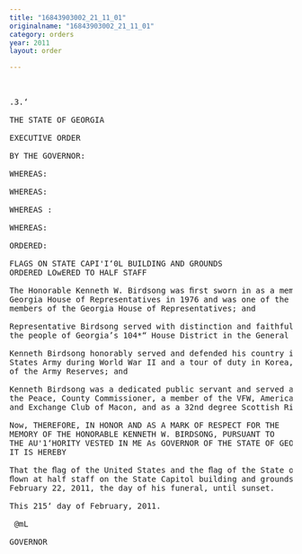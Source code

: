 ```yaml
---
title: "16843903002_21_11_01"
originalname: "16843903002_21_11_01"
category: orders
year: 2011
layout: order

---
```

<pre>
 

.3.‘

THE STATE OF GEORGIA

EXECUTIVE ORDER

BY THE GOVERNOR:

WHEREAS:

WHEREAS:

WHEREAS :

WHEREAS:

ORDERED:

FLAGS ON STATE CAPI'I‘0L BUILDING AND GROUNDS
ORDERED LOwERED TO HALF STAFF

The Honorable Kenneth W. Birdsong was ﬁrst sworn in as a member of the
Georgia House of Representatives in 1976 and was one of the longest serving
members of the Georgia House of Representatives; and

Representative Birdsong served with distinction and faithfully represented
the people of Georgia’s 104*“ House District in the General Assembly; and

Kenneth Birdsong honorably served and defended his country in the United
States Army during World War II and a tour of duty in Korea, and as member
of the Army Reserves; and

Kenneth Birdsong was a dedicated public servant and served as a Justice of
the Peace, County Commissioner, a member of the VFW, American Legion
and Exchange Club of Macon, and as a 32nd degree Scottish Rite Mason.

Now, THEREFORE, IN HONOR AND AS A MARK OF RESPECT FOR THE
MEMORY OF THE HONORABLE KENNETH W. BIRDSONG, PURSUANT TO
THE AU'1‘HORITY VESTED IN ME As GOVERNOR OF THE STATE OF GEORGIA,
IT IS HEREBY

That the ﬂag of the United States and the ﬂag of the State of Georgia be
ﬂown at half staff on the State Capitol building and grounds on Tuesday,
February 22, 2011, the day of his funeral, until sunset.

This 215‘ day of February, 2011.

 @mL

GOVERNOR

</pre>
